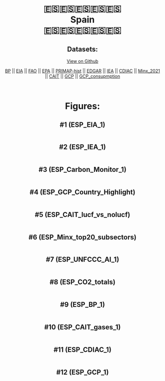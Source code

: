 
<center>
<h1 align="center">
🇪🇸🇪🇸🇪🇸🇪🇸🇪🇸
<br>
Spain
<br>
🇪🇸🇪🇸🇪🇸🇪🇸🇪🇸
</h1>
<h2>Datasets:</h2>
<p><a href="https://github.com/dquintani/GreenhouseData/tree/master/country_data/ESP_Spain/data">View on Github</a>
<br></p><p><a href="data/ESP_BP.csv">BP</a> || <a href="data/ESP_EIA.csv">EIA</a> || <a href="data/ESP_FAO.csv">FAO</a> || <a href="data/ESP_EPA.csv">EPA</a> || <a href="data/ESP_PRIMAP-hist.csv">PRIMAP-hist</a> || <a href="data/ESP_EDGAR.csv">EDGAR</a> || <a href="data/ESP_IEA.csv">IEA</a> || <a href="data/ESP_CDIAC.csv">CDIAC</a> || <a href="data/ESP_Minx_2021.csv">Minx_2021</a> || <a href="data/ESP_CAIT.csv">CAIT</a> || <a href="data/ESP_GCP.csv">GCP</a> || <a href="data/ESP_GCP_consupmption.csv">GCP_consupmption</a></p><p><br></p>
<h1>Figures:</h1><h2>#1 (ESP_EIA_1)</h2>
<p><img alt="" src="figures/ESP_EIA_1.png" /></p><h2>#2 (ESP_IEA_1)</h2>
<p><img alt="" src="figures/ESP_IEA_1.png" /></p><h2>#3 (ESP_Carbon_Monitor_1)</h2>
<p><img alt="" src="figures/ESP_Carbon_Monitor_1.png" /></p><h2>#4 (ESP_GCP_Country_Highlight)</h2>
<p><img alt="" src="figures/ESP_GCP_Country_Highlight.png" /></p><h2>#5 (ESP_CAIT_lucf_vs_nolucf)</h2>
<p><img alt="" src="figures/ESP_CAIT_lucf_vs_nolucf.png" /></p><h2>#6 (ESP_Minx_top20_subsectors)</h2>
<p><img alt="" src="figures/ESP_Minx_top20_subsectors.png" /></p><h2>#7 (ESP_UNFCCC_AI_1)</h2>
<p><img alt="" src="figures/ESP_UNFCCC_AI_1.png" /></p><h2>#8 (ESP_CO2_totals)</h2>
<p><img alt="" src="figures/ESP_CO2_totals.png" /></p><h2>#9 (ESP_BP_1)</h2>
<p><img alt="" src="figures/ESP_BP_1.png" /></p><h2>#10 (ESP_CAIT_gases_1)</h2>
<p><img alt="" src="figures/ESP_CAIT_gases_1.png" /></p><h2>#11 (ESP_CDIAC_1)</h2>
<p><img alt="" src="figures/ESP_CDIAC_1.png" /></p><h2>#12 (ESP_GCP_1)</h2>
<p><img alt="" src="figures/ESP_GCP_1.png" /></p>